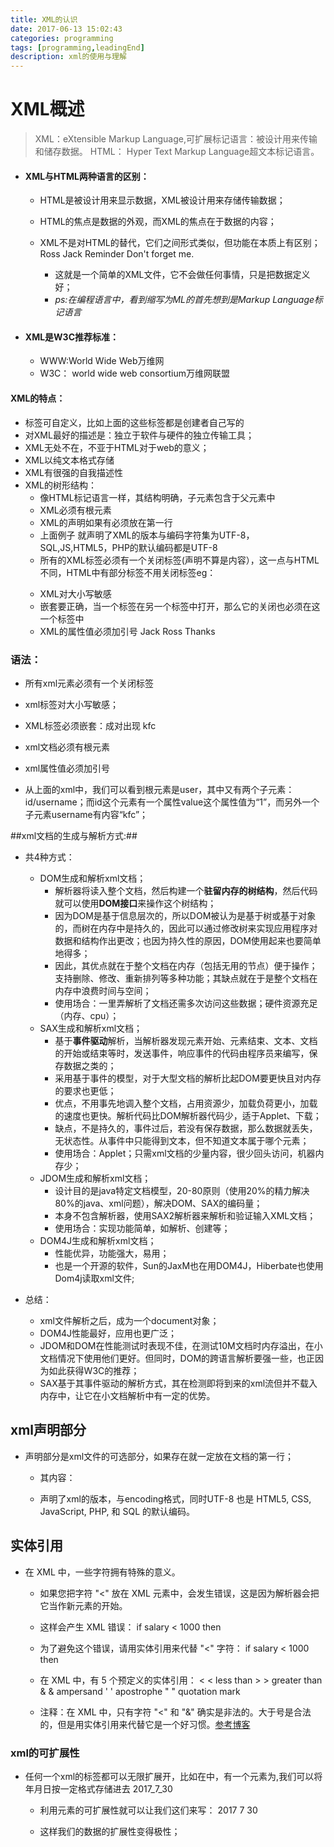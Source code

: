 ```yaml
---
title: XML的认识
date: 2017-06-13 15:02:43
categories: programming
tags: [programming,leadingEnd]
description: xml的使用与理解
---
```

# XML概述 

> XML：eXtensible Markup Language,可扩展标记语言：被设计用来传输和储存数据。
> HTML： Hyper Text Markup Language超文本标记语言。


- #### XML与HTML两种语言的区别： ####
	- HTML是被设计用来显示数据，XML被设计用来存储传输数据；
	- HTML的焦点是数据的外观，而XML的焦点在于数据的内容；
	- XML不是对HTML的替代，它们之间形式类似，但功能在本质上有区别；
			<?xml version="1.0" encoding="utf-8"?>
			<note>
				<to>Ross</to>
				<from>Jack</from>
				<heading>Reminder</heading>
				<body>Don't forget me.</body>
			</note>

		- 这就是一个简单的XML文件，它不会做任何事情，只是把数据定义好；
		- *ps:在编程语言中，看到缩写为ML的首先想到是Markup Language标记语言*
- #### XML是W3C推荐标准： ####
	- WWW:World Wide Web万维网
	- W3C： world wide web consortium万维网联盟


#### XML的特点： ####


- 标签可自定义，比如上面的<to><from>这些标签都是创建者自己写的
- 对XML最好的描述是：独立于软件与硬件的独立传输工具；
- XML无处不在，不亚于HTML对于web的意义；
- XML以纯文本格式存储
- XML有很强的自我描述性
- XML的树形结构：
	- 像HTML标记语言一样，其结构明确，子元素包含于父元素中
	- XML必须有根元素
	- XML的声明如果有必须放在第一行
	- 上面例子 就声明了XML的版本与编码字符集为UTF-8，SQL,JS,HTML5，PHP的默认编码都是UTF-8
	- 所有的XML标签必须有一个关闭标签(声明不算是内容），这一点与HTML不同，HTML中有部分标签不用关闭标签eg：<br><p>
	- XML对大小写敏感
	- 嵌套要正确，当一个标签在另一个标签中打开，那么它的关闭也必须在这一个标签中
	- XML的属性值必须加引号
			<note date="2011.10.5">
				<to>Jack</to>
				<from>Ross</form>
				<content>Thanks</content>
			</note>


### 语法： ###

- 所有xml元素必须有一个关闭标签
- xml标签对大小写敏感；
- XML标签必须嵌套：成对出现
		<user>
			<id value="1"/>
			<username>kfc</username>
		</user>

- xml文档必须有根元素
- xml属性值必须加引号
- 从上面的xml中，我们可以看到根元素是user，其中又有两个子元素：id/username；而id这个元素有一个属性value这个属性值为“1”，而另外一个子元素username有内容“kfc”；

##xml文档的生成与解析方式:##

- 共4种方式：

	- DOM生成和解析xml文档；
		- 解析器将读入整个文档，然后构建一个**驻留内存的树结构**，然后代码就可以使用**DOM接口**来操作这个树结构；
		- 因为DOM是基于信息层次的，所以DOM被认为是基于树或基于对象的，而树在内存中是持久的，因此可以通过修改树来实现应用程序对数据和结构作出更改；也因为持久性的原因，DOM使用起来也要简单地得多；
		- 因此，其优点就在于整个文档在内存（包括无用的节点）便于操作；支持删除、修改、重新排列等多种功能；其缺点就在于是整个文档在内存中浪费时间与空间；
		- 使用场合：一里弄解析了文档还需多次访问这些数据；硬件资源充足（内存、cpu）；
	- SAX生成和解析xml文档；
		- 基于**事件驱动**解析，当解析器发现元素开始、元素结束、文本、文档的开始或结束等时，发送事件，响应事件的代码由程序员来编写，保存数据之类的；
		- 采用基于事件的模型，对于大型文档的解析比起DOM要更快且对内存的要求也更低；
		- 优点，不用事先地调入整个文档，占用资源少，加载负荷更小，加载的速度也更快。解析代码比DOM解析器代码少，适于Applet、下载；
		- 缺点，不是持久的，事件过后，若没有保存数据，那么数据就丢失，无状态性。从事件中只能得到文本，但不知道文本属于哪个元素；
		- 使用场合：Applet；只需xml文档的少量内容，很少回头访问，机器内存少；
	- JDOM生成和解析xml文档；
		- 设计目的是java特定文档模型，20-80原则（使用20%的精力解决80%的java、xml问题），解决DOM、SAX的编码量；
		- 本身不包含解析器，使用SAX2解析器来解析和验证输入XML文档；
		- 使用场合：实现功能简单，如解析、创建等；
	- DOM4J生成和解析xml文档；
		- 性能优异，功能强大，易用；
		- 也是一个开源的软件，Sun的JaxM也在用DOM4J，Hiberbate也使用Dom4j读取xml文件;

- 总结：
	- xml文件解析之后，成为一个document对象；
	- DOM4J性能最好，应用也更广泛；
	- JDOM和DOM在性能测试时表现不佳，在测试10M文档时内存溢出，在小文档情况下使用他们更好。但同时，DOM的跨语言解析要强一些，也正因为如此获得W3C的推荐；
	- SAX基于其事件驱动的解析方式，其在检测即将到来的xml流但并不载入内存中，让它在小文档解析中有一定的优势。


## xml声明部分 ##


- 声明部分是xml文件的可选部分，如果存在就一定放在文档的第一行；
	- 其内容：
			<?xml version="1.0" encoding="utf-8"?>

	- 声明了xml的版本，与encoding格式，同时UTF-8 也是 HTML5, CSS, JavaScript, PHP, 和 SQL 的默认编码。

## 实体引用


- 在 XML 中，一些字符拥有特殊的意义。
	- 如果您把字符 "<" 放在 XML 元素中，会发生错误，这是因为解析器会把它当作新元素的开始。
	- 这样会产生 XML 错误：
			<message>if salary < 1000 then</message>

	- 为了避免这个错误，请用实体引用来代替 "<" 字符：
			<message>if salary &lt; 1000 then</message>

	- 在 XML 中，有 5 个预定义的实体引用：
			&lt;	<	less than
			&gt;	>	greater than
			&amp;	&	ampersand
			&apos;	'	apostrophe
			&quot;	"	quotation mark

	- 注释：在 XML 中，只有字符 "<" 和 "&" 确实是非法的。大于号是合法的，但是用实体引用来代替它是一个好习惯。[参考博客](http://www.runoob.com/xml/xml-syntax.html "参考的菜鸟教程")

### xml的可扩展性 ###


- 任何一个xml的标签都可以无限扩展开，比如在<bean></bean>中，有一个元素为<date>,我们可以将年月日按一定格式存储进去
		<bean>
			<date>2017_7_30</date>
		</bean>

	- 利用元素的可扩展性就可以让我们这们来写：
		<bean>
			<date>
				<year>2017</year>
				<month>7</month>
				<date>30</date>
			</date>
		</bean>

	- 这样我们的数据的扩展性变得极性；